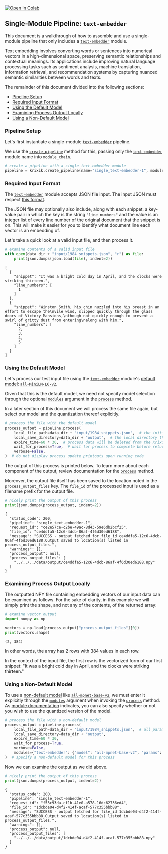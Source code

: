 <a href="https://colab.research.google.com/github/krixik-ai/krixik-docs/blob/main/docs/examples/single_module_pipelines/single_text-embedder.ipynb" target="_parent"><img src="https://colab.research.google.com/assets/colab-badge.svg" alt="Open In Colab"/></a>

## Single-Module Pipeline: `text-embedder`

This document is a walkthrough of how to assemble and use a single-module pipeline that only includes a [`text-embedder`](../../modules/ai_modules/text-embedder_module.md) module. 

Text embedding involves converting words or sentences into numerical vectors in a high-dimensional space, preserving semantic relationships and contextual meanings. Its applications include improving natural language processing tasks such as sentiment analysis, machine translation, information retrieval, and recommendation systems by capturing nuanced semantic similarities between words and texts.

The remainder of this document divided into the following sections:

- [Pipeline Setup](#pipeline-setup)
- [Required Input Format](#required-input-format)
- [Using the Default Model](#using-the-default-model)
- [Examining Process Output Locally](#examining-process-output-locally)
- [Using a Non-Default Model](#using-a-non-default-model)

### Pipeline Setup

Let's first instantiate a single-module [`text-embedder`](../../modules/ai_modules/text-embedder_module.md) pipeline.

We use the [`create_pipeline`](../../system/pipeline_creation/create_pipeline.md) method for this, passing only the [`text-embedder`](../../modules/ai_modules/text-embedder_module.md) module name into `module_chain`.


```python
# create a pipeline with a single text-embedder module
pipeline = krixik.create_pipeline(name="single_text-embedder-1", module_chain=["text-embedder"])
```

### Required Input Format

The [`text-embedder`](../../modules/ai_modules/text-embedder_module.md) module accepts JSON file input. The input JSON must respect [this format](../../system/parameters_processing_files_through_pipelines/JSON_input_format.md).

The JSON file may optionally also include, along with each snippet, a key-value pair in which the key is the string `"line numbers"` and the value is an integer list of every line number of the original document that the snippet is on. This will make it easier for you to identify what document line each vector is an embedding of.

Let's take a quick look at a valid input file, and then process it.


```python
# examine contents of a valid input file
with open(data_dir + "input/1984_snippets.json", "r") as file:
    print(json.dumps(json.load(file), indent=2))
```

    [
      {
        "snippet": "It was a bright cold day in April, and the clocks were striking thirteen.",
        "line_numbers": [
          1
        ]
      },
      {
        "snippet": "Winston Smith, his chin nuzzled into his breast in an effort to escape the\nvile wind, slipped quickly through the glass doors of Victory Mansions,\nthough not quickly enough to prevent a swirl of gritty dust from entering\nalong with him.",
        "line_numbers": [
          2,
          3,
          4,
          5
        ]
      }
    ]


### Using the Default Model

Let's process our test input file using the [`text-embedder`](../../modules/ai_modules/text-embedder_module.md) module's [default model](../../modules/ai_modules/text-embedder_module.md#available-models-in-the-text-embedder-module): [`all-MiniLM-L6-v2`](https://huggingface.co/sentence-transformers/all-MiniLM-L6-v2).

Given that this is the default model, we need not specify model selection through the optional [`modules`](../../system/parameters_processing_files_through_pipelines/process_method.md#selecting-models-via-the-modules-argument) argument in the [`process`](../../system/parameters_processing_files_through_pipelines/process_method.md) method.

In a later section of this document we will process the same file again, but select our model and the quantization thereof explicitly.


```python
# process the file with the default model
process_output = pipeline.process(
    local_file_path=data_dir + "input/1984_snippets.json",  # the initial local filepath where the input file is stored
    local_save_directory=data_dir + "output",  # the local directory that the output file will be saved to
    expire_time=60 * 30,  # process data will be deleted from the Krixik system in 30 minutes
    wait_for_process=True,  # wait for process to complete before returning IDE control to user
    verbose=False,
)  # do not display process update printouts upon running code
```

The output of this process is printed below. To learn more about each component of the output, review documentation for the [`process`](../../system/parameters_processing_files_through_pipelines/process_method.md) method.

Moreover, the output file itself has been saved to the location noted in the `process_output_files` key.  The `file_id` of the processed input is used as a filename prefix for the output file.


```python
# nicely print the output of this process
print(json.dumps(process_output, indent=2))
```

    {
      "status_code": 200,
      "pipeline": "single_text-embedder-1",
      "request_id": "ce2e57ce-c2be-49ac-8d43-59e6db2bcf25",
      "file_id": "ce4ddfa5-12c6-4dcb-86af-4f6d30ed6188",
      "message": "SUCCESS - output fetched for file_id ce4ddfa5-12c6-4dcb-86af-4f6d30ed6188.Output saved to location(s) listed in process_output_files.",
      "warnings": [],
      "process_output": null,
      "process_output_files": [
        "../../../data/output/ce4ddfa5-12c6-4dcb-86af-4f6d30ed6188.npy"
      ]
    }


### Examining Process Output Locally

The outputted NPY file containing embedding vectors of our input data can be examined as follows. For the sake of clarity, in this example we will simply print the shape, and not any of the contents, of the returned array:


```python
# examine vector output
import numpy as np

vectors = np.load(process_output["process_output_files"][0])
print(vectors.shape)
```

    (2, 384)


In other words, the array has 2 rows with 384 values in each row. 

In the context of the input file, the first row is the vectorized form of our first snippet: "It was a bright cold day in April, and the clocks were striking thirteen."

### Using a Non-Default Model

To use a [non-default model](../../modules/ai_modules/text-embedder_module.md#available-models-in-the-text-embedder-module) like [`all-mpnet-base-v2`](https://huggingface.co/sentence-transformers/all-mpnet-base-v2), we must enter it explicitly through the [`modules`](../../system/parameters_processing_files_through_pipelines/process_method.md#selecting-models-via-the-modules-argument) argument when invoking the [`process`](../../system/parameters_processing_files_through_pipelines/process_method.md) method. As [module documentation](../../modules/ai_modules/text-embedder_module.md) indicates, you can also specify whether or not you wish to use the quantized version of the model.


```python
# process the file with a non-default model
process_output = pipeline.process(
    local_file_path=data_dir + "input/1984_snippets.json",  # all parameters save 'modules' as above
    local_save_directory=data_dir + "output",
    expire_time=60 * 30,
    wait_for_process=True,
    verbose=False,
    modules={"text-embedder": {"model": "all-mpnet-base-v2", "params": {"quantize": False}}},
)  # specify a non-default model for this process
```

Now we can examine the output as we did above.


```python
# nicely print the output of this process
print(json.dumps(process_output, indent=2))
```

    {
      "status_code": 200,
      "pipeline": "single_text-embedder-1",
      "request_id": "f53c93da-cf1b-41e0-a578-16dc62736ed4",
      "file_id": "1dcbde04-d4f2-414f-acaf-577c355bbb88",
      "message": "SUCCESS - output fetched for file_id 1dcbde04-d4f2-414f-acaf-577c355bbb88.Output saved to location(s) listed in process_output_files.",
      "warnings": [],
      "process_output": null,
      "process_output_files": [
        "../../../data/output/1dcbde04-d4f2-414f-acaf-577c355bbb88.npy"
      ]
    }

